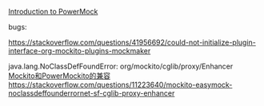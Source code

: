 
[Introduction to PowerMock](https://www.baeldung.com/intro-to-powermock)

bugs:

https://stackoverflow.com/questions/41956692/could-not-initialize-plugin-interface-org-mockito-plugins-mockmaker

java.lang.NoClassDefFoundError: org/mockito/cglib/proxy/Enhancer
[Mockito和PowerMockito的兼容](https://blog.csdn.net/liangyum/article/details/108799817)
https://stackoverflow.com/questions/11223640/mockito-easymock-noclassdeffounderrornet-sf-cglib-proxy-enhancer
